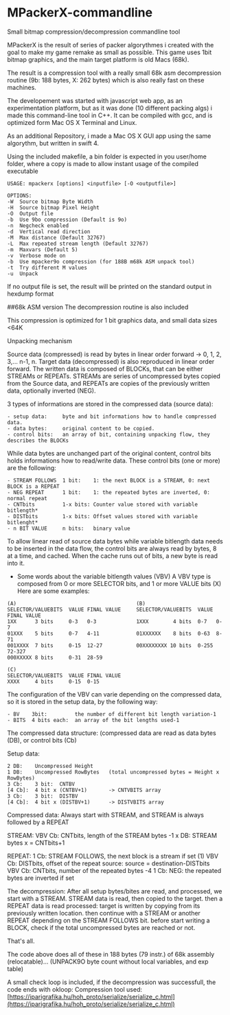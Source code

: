 # MPackerX-commandline
Small bitmap compression/decompression commandline tool

MPackerX is the result of series of packer algorythmes i created with the goal to make my game remake as small as possible.
This game uses 1bit bitmap graphics, and the main target platform is old Macs (68k).

The result is a compression tool with a really small 68k asm decompression routine (9b: 188 bytes, X: 262 bytes) which is also really fast on these machines.

The developement was started with javascript web app, as an experimentation platform, but as it was done (10 different packing algs) i made this command-line tool in C++. It can be compiled with gcc, and is optimized form Mac OS X Terminal and Linux.

As an additional Repository, i made a Mac OS X GUI app using the same algorythm, but written in swift 4.

Using the included makefile, a bin folder is expected in you user/home folder, where a copy is made to allow instant usage of the compiled executable

```
USAGE: mpackerx [options] <inputfile> [-O <outputfile>]

OPTIONS:
-W	Source bitmap Byte Width
-H	Source bitmap Pixel Height
-O	Output file
-b	Use 9bo compression (Default is 9o)
-n	Negcheck enabled
-d	Vertical read direction
-M	Max distance (Default 32767)
-L	Max repeated stream length (Default 32767)
-m	Maxvars (Default 5)
-v	Verbose mode on
-b	Use mpacker9o compression (for 188B m68k ASM unpack tool)
-t	Try different M values
-u	Unpack
```

If no output file is set, the result will be printed on the standard output in hexdump format


##68k ASM version
The decompression routine is also included

This compression is optimized for 1 bit graphics data, and small data sizes <64K

Unpacking mechanism

Source data (compressed) is read by bytes in linear order forward -> 0, 1, 2, 3,... n-1, n.
Target data (decompressed) is also reproduced in linear order forward. The written data is
composed of BLOCKs, that can be either STREAMs or REPEATs. STREAMs are series of uncompressed
bytes copied from the Source data, and REPEATs are copies of the previously written data,
optionally inverted (NEG).

3 types of informations are stored in the compressed data (source data):
```
- setup data:     byte and bit informations how to handle compressed data.
- data bytes:     original content to be copied.
- control bits:   an array of bit, containing unpacking flow, they describes the BLOCKs
```
While data bytes are unchanged part of the original content, control bits holds informations
how to read/write data. These control bits (one or more) are the following:
```
- STREAM FOLLOWS  1 bit:    1: the next BLOCK is a STREAM, 0: next BLOCK is a REPEAT
- NEG REPEAT      1 bit:    1: the repeated bytes are inverted, 0: normal repeat
- CNTbits         1-x bits: Counter value stored with variable bitlength*
- DISTbits        1-x bits: Offset values stored with variable bitlenght*
- n BIT VALUE     n bits:   binary value
```
To allow linear read of source data bytes while variable bitlength data needs to be inserted
in the data flow, the control bits are always read by bytes, 8 at a time, and cached. When
the cache runs out of bits, a new byte is read into it.

* Some words about the variable bitlength values (VBV)
A VBV type is composed from 0 or more SELECTOR bits, and 1 or more VALUE bits (X)
Here are some examples:
```
(A)                                       (B)
SELECTOR/VALUEBITS  VALUE FINAL VALUE     SELECTOR/VALUEBITS  VALUE FINAL VALUE
1XX      3 bits     0-3   0-3             1XXX        4 bits  0-7   0-7
01XXX    5 bits     0-7   4-11            01XXXXXX    8 bits  0-63  8-71
001XXXX  7 bits     0-15  12-27           00XXXXXXXX 10 bits  0-255 72-327
000XXXXX 8 bits     0-31  28-59

(C)
SELECTOR/VALUEBITS  VALUE FINAL VALUE
XXXX     4 bits     0-15  0-15
```
The configuration of the VBV can varie depending on the compressed data, so it is stored in
the setup data, by the following way:
```
- BV    3bit:         the number of different bit length variation-1
- BITS  4 bits each:  an array of the bit lengths used-1 
```
The compressed data structure:
(compressed data are read as data bytes (DB), or control bits (Cb)

Setup data:
```
2 DB:    Uncompressed Height
1 DB:    Uncompressed RowBytes   (total uncompressed bytes = Height x RowBytes)
3 Cb:    3 bit:  CNTBV
[4 Cb]:  4 bit x (CNTBV+1)       -> CNTVBITS array
3 Cb:    3 bit:  DISTBV
[4 Cb]:  4 bit x (DISTBV+1)      -> DISTVBITS array
```
Compressed data:
Always start with STREAM, and STREAM is always followed by a REPEAT

STREAM:
VBV Cb:	CNTbits, length of the STREAM bytes -1
x DB:	STREAM bytes x = CNTbits+1

REPEAT:
1 Cb:	STREAM FOLLOWS, the next block is a stream if set (1)
VBV Cb:	DISTbits, offset of the repeat source: source = destination-DISTbits
VBV Cb: CNTbits, number of the repeated bytes -4
1 Cb:	NEG: the repeated bytes are inverted if set

The decompression:
After all setup bytes/bites are read, and processed, we start with a STREAM.
STREAM data is read, then copied to the target.
then a REPEAT data is read processed: target is written by copying from its previously
written location.
then continue with a STREAM or another REPEAT depending on the STREAM FOLLOWS bit.
before start writing a BLOCK, check if the total uncompressed bytes are reached or not.

That's all.

The code above does all of these in 188 bytes (79 instr.) of 68k assembly (relocatable)...
(UNPACK9O byte count without local variables, and exp table)

A small check loop is included, if the decompression was successfull, the code ends with okloop:
Compression tool used: [https://iparigrafika.hu/hoh_proto/serialize/serialize_c.html](https://iparigrafika.hu/hoh_proto/serialize/serialize_c.html)
